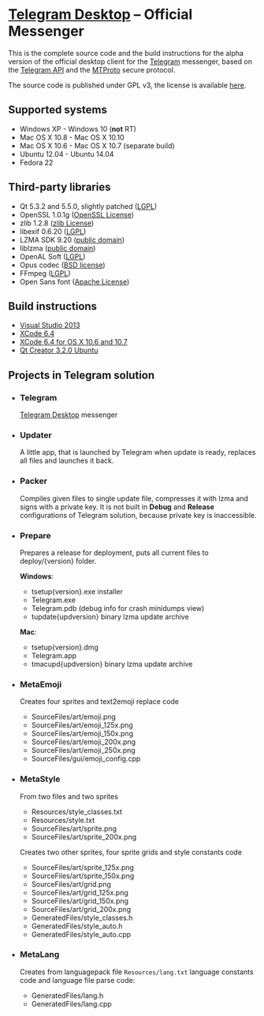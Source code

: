 # [Telegram Desktop][telegram_desktop] – Official Messenger

This is the complete source code and the build instructions for the alpha version of the official desktop client for the [Telegram][telegram] messenger, based on the [Telegram API][telegram_api] and the [MTProto][telegram_proto] secure protocol.

The source code is published under GPL v3, the license is available [here][license].

## Supported systems

* Windows XP - Windows 10 (**not** RT)
* Mac OS X 10.8 - Mac OS X 10.10
* Mac OS X 10.6 - Mac OS X 10.7 (separate build)
* Ubuntu 12.04 - Ubuntu 14.04
* Fedora 22

## Third-party libraries

* Qt 5.3.2 and 5.5.0, slightly patched ([LGPL](http://doc.qt.io/qt-5/licensing.html))
* OpenSSL 1.0.1g ([OpenSSL License](https://www.openssl.org/source/license.html))
* zlib 1.2.8 ([zlib License](http://www.zlib.net/zlib_license.html))
* libexif 0.6.20 ([LGPL](https://www.gnu.org/licenses/old-licenses/lgpl-2.1.en.html))
* LZMA SDK 9.20 ([public domain](http://www.7-zip.org/sdk.html))
* liblzma ([public domain](http://tukaani.org/xz/))
* OpenAL Soft ([LGPL](http://kcat.strangesoft.net/openal.html))
* Opus codec ([BSD license](http://www.opus-codec.org/license/))
* FFmpeg ([LGPL](https://www.ffmpeg.org/legal.html))
* Open Sans font ([Apache License](http://www.apache.org/licenses/LICENSE-2.0.html))

## Build instructions

* [Visual Studio 2013][msvc]
* [XCode 6.4][xcode]
* [XCode 6.4 for OS X 10.6 and 10.7][xcode_old]
* [Qt Creator 3.2.0 Ubuntu][qtcreator]

## Projects in Telegram solution

* ### Telegram

  [Telegram Desktop][telegram_desktop] messenger

* ### Updater

  A little app, that is launched by Telegram when update is ready, replaces all files and launches it back.

* ### Packer

  Compiles given files to single update file, compresses it with lzma and signs with a private key. It is not built in **Debug** and **Release** configurations of Telegram solution, because private key is inaccessible.

* ### Prepare

  Prepares a release for deployment, puts all current files to deploy/{version} folder.

  **Windows**:
  * tsetup{version}.exe installer
  * Telegram.exe
  * Telegram.pdb (debug info for crash minidumps view)
  * tupdate{updversion} binary lzma update archive

  **Mac**:
  * tsetup{version}.dmg
  * Telegram.app
  * tmacupd{updversion} binary lzma update archive

* ### MetaEmoji

  Creates four sprites and text2emoji replace code
  * SourceFiles/art/emoji.png
  * SourceFiles/art/emoji_125x.png
  * SourceFiles/art/emoji_150x.png
  * SourceFiles/art/emoji_200x.png
  * SourceFiles/art/emoji_250x.png
  * SourceFiles/gui/emoji_config.cpp

* ### MetaStyle

  From two files and two sprites
  * Resources/style_classes.txt
  * Resources/style.txt
  * SourceFiles/art/sprite.png
  * SourceFiles/art/sprite_200x.png

  Creates two other sprites, four sprite grids and style constants code
  * SourceFiles/art/sprite_125x.png
  * SourceFiles/art/sprite_150x.png
  * SourceFiles/art/grid.png
  * SourceFiles/art/grid_125x.png
  * SourceFiles/art/grid_150x.png
  * SourceFiles/art/grid_200x.png
  * GeneratedFiles/style_classes.h
  * GeneratedFiles/style_auto.h
  * GeneratedFiles/style_auto.cpp

* ### MetaLang

  Creates from languagepack file `Resources/lang.txt` language constants code and language file parse code:
  * GeneratedFiles/lang.h
  * GeneratedFiles/lang.cpp

[//]: # (LINKS)
[telegram]: https://telegram.org
[telegram_desktop]: https://desktop.telegram.org
[telegram_api]: https://core.telegram.org
[telegram_proto]: https://core.telegram.org/mtproto
[license]: LICENSE
[msvc]: MSVC.md
[xcode]: XCODE.md
[xcode_old]: XCODEold.md
[qtcreator]: qtcreator.md